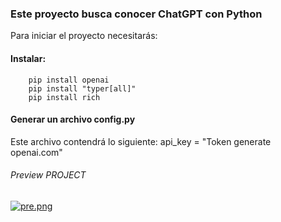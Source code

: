 ### Este proyecto busca conocer ChatGPT con Python

Para iniciar el proyecto necesitarás:

#### Instalar:
		pip install openai
		pip install "typer[all]"
		pip install rich
		

#### Generar un archivo config.py
Este archivo contendrá lo siguiente: 
		api_key = "Token generate openai.com"
		
###### Preview PROJECT
[![pre.png](https://i.postimg.cc/xCJ9CsYT/pre.png)](https://postimg.cc/62XkbfyD)